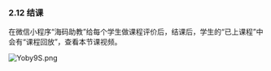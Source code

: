 ### 2.12 结课
在微信小程序“海码助教”给每个学生做课程评价后，结课后，学生的“已上课程”中会有“课程回放”，查看本节课视频。

![Yoby9S.png](https://s1.ax1x.com/2020/05/20/Yoby9S.png)